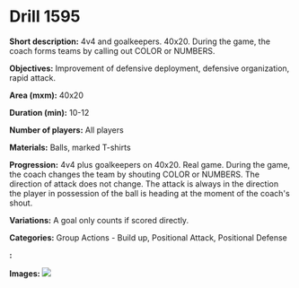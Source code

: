 # Drill 1595

**Short description:**
4v4 and goalkeepers. 40x20. During the game, the coach forms teams by calling out COLOR or NUMBERS.

**Objectives:**
Improvement of defensive deployment, defensive organization, rapid attack.

**Area (mxm):**
40x20

**Duration (min):**
10-12

**Number of players:**
All players

**Materials:**
Balls, marked T-shirts

**Progression:**
4v4 plus goalkeepers on 40x20. Real game. During the game, the coach changes the team by shouting COLOR or NUMBERS. The direction of attack does not change. The attack is always in the direction the player in possession of the ball is heading at the moment of the coach's shout.

**Variations:**
A goal only counts if scored directly.

**Categories:**
Group Actions - Build up, Positional Attack, Positional Defense

**:**


**Images:**
![](https://www.coachingfutsal.com/\images\f73fd26c-990b-46ee-8254-ee70e14df300_303.png)

